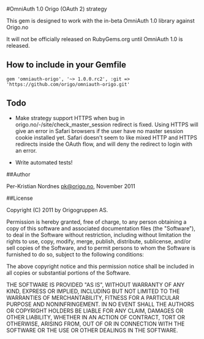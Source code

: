 #OmniAuth 1.0 Origo (OAuth 2) strategy

This gem is designed to work with the in-beta OmniAuth 1.0 library against Origo.no

It will not be officially released on RubyGems.org until OmniAuth 1.0 is released.

## How to include in your Gemfile

```
gem 'omniauth-origo', '~> 1.0.0.rc2', :git => 'https://github.com/origo/omniauth-origo.git'

```

## Todo

* Make strategy support HTTPS when bug in origo.no/-/site/check_master_session
redirect is fixed. Using HTTPS will give an error in Safari browsers if the user have no master session cookie installed yet.
Safari doesn't seem to like mixed HTTP and HTTPS redirects inside the OAuth flow, and will deny the redirect to login with an error.

* Write automated tests!

##Author

Per-Kristian Nordnes <pk@origo.no>, November 2011

##License

Copyright (C) 2011 by Origogruppen AS.

Permission is hereby granted, free of charge, to any person obtaining a copy of this software and associated documentation files (the "Software"), to deal in the Software without restriction, including without limitation the rights to use, copy, modify, merge, publish, distribute, sublicense, and/or sell copies of the Software, and to permit persons to whom the Software is furnished to do so, subject to the following conditions:

The above copyright notice and this permission notice shall be included in all copies or substantial portions of the Software.

THE SOFTWARE IS PROVIDED "AS IS", WITHOUT WARRANTY OF ANY KIND, EXPRESS OR IMPLIED, INCLUDING BUT NOT LIMITED TO THE WARRANTIES OF MERCHANTABILITY, FITNESS FOR A PARTICULAR PURPOSE AND NONINFRINGEMENT. IN NO EVENT SHALL THE AUTHORS OR COPYRIGHT HOLDERS BE LIABLE FOR ANY CLAIM, DAMAGES OR OTHER LIABILITY, WHETHER IN AN ACTION OF CONTRACT, TORT OR OTHERWISE, ARISING FROM, OUT OF OR IN CONNECTION WITH THE SOFTWARE OR THE USE OR OTHER DEALINGS IN THE SOFTWARE.
